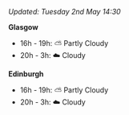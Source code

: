 *Updated: Tuesday 2nd May 14:30*

**Glasgow**

* 16h - 19h: :partly_sunny: Partly Cloudy
* 20h - 3h: :cloud: Cloudy

**Edinburgh**

* 16h - 19h: :partly_sunny: Partly Cloudy
* 20h - 3h: :cloud: Cloudy
